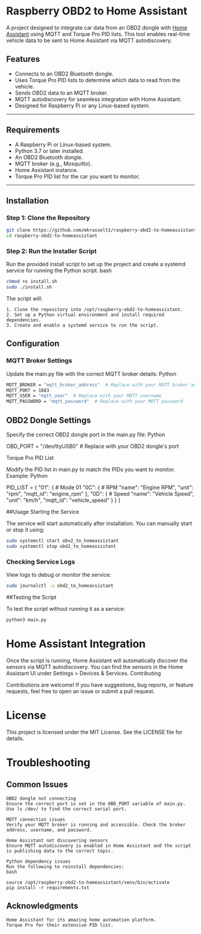 # Raspberry OBD2 to Home Assistant

A project designed to integrate car data from an OBD2 dongle with [Home Assistant](https://www.home-assistant.io/) using MQTT and Torque Pro PID lists. This tool enables real-time vehicle data to be sent to Home Assistant via MQTT autodiscovery.

## Features

- Connects to an OBD2 Bluetooth dongle.
- Uses Torque Pro PID lists to determine which data to read from the vehicle.
- Sends OBD2 data to an MQTT broker.
- MQTT autodiscovery for seamless integration with Home Assistant.
- Designed for Raspberry Pi or any Linux-based system.

---

## Requirements

- A Raspberry Pi or Linux-based system.
- Python 3.7 or later installed.
- An OBD2 Bluetooth dongle.
- MQTT broker (e.g., Mosquitto).
- Home Assistant instance.
- Torque Pro PID list for the car you want to monitor.

---

## Installation

### Step 1: Clone the Repository

```bash
git clone https://github.com/mkrasselt1/raspberry-obd2-to-homeassistant.git
cd raspberry-obd2-to-homeassistant
```

### Step 2: Run the Installer Script

Run the provided install script to set up the project and create a systemd service for running the Python script.
bash

```bash
chmod +x install.sh
sudo ./install.sh
```

The script will:

    1. Clone the repository into /opt/raspberry-obd2-to-homeassistant.
    2. Set up a Python virtual environment and install required dependencies.
    3. Create and enable a systemd service to run the script.

## Configuration
### MQTT Broker Settings

Update the main.py file with the correct MQTT broker details:
Python

```bash
MQTT_BROKER = "mqtt_broker_address"  # Replace with your MQTT broker address
MQTT_PORT = 1883
MQTT_USER = "mqtt_user"  # Replace with your MQTT username
MQTT_PASSWORD = "mqtt_password"  # Replace with your MQTT password
```

## OBD2 Dongle Settings

Specify the correct OBD2 dongle port in the main.py file:
Python

OBD_PORT = "/dev/ttyUSB0"  # Replace with your OBD2 dongle's port

Torque Pro PID List

Modify the PID list in main.py to match the PIDs you want to monitor. Example:
Python

PID_LIST = {
    "01": {  # Mode 01
        "0C": {  # RPM
            "name": "Engine RPM",
            "unit": "rpm",
            "mqtt_id": "engine_rpm"
        },
        "0D": {  # Speed
            "name": "Vehicle Speed",
            "unit": "km/h",
            "mqtt_id": "vehicle_speed"
        }
    }
}

##Usage
Starting the Service

The service will start automatically after installation. You can manually start or stop it using:

```bash
sudo systemctl start obv2_to_homeassistant
sudo systemctl stop obd2_to_homeassistant
```

### Checking Service Logs

View logs to debug or monitor the service:

```bash
sudo journalctl -u obd2_to_homeassistant
```

##Testing the Script

To test the script without running it as a service:

```bash
python3 main.py
```

# Home Assistant Integration

Once the script is running, Home Assistant will automatically discover the sensors via MQTT autodiscovery. You can find the sensors in the Home Assistant UI under Settings > Devices & Services.
Contributing

Contributions are welcome! If you have suggestions, bug reports, or feature requests, feel free to open an issue or submit a pull request.

# License

This project is licensed under the MIT License. See the LICENSE file for details.

# Troubleshooting
## Common Issues

    OBD2 dongle not connecting
    Ensure the correct port is set in the OBD_PORT variable of main.py. Use ls /dev/ to find the correct serial port.

    MQTT connection issues
    Verify your MQTT broker is running and accessible. Check the broker address, username, and password.

    Home Assistant not discovering sensors
    Ensure MQTT autodiscovery is enabled in Home Assistant and the script is publishing data to the correct topic.

    Python dependency issues
    Run the following to reinstall dependencies:
    bash

    source /opt/raspberry-obd2-to-homeassistant/venv/bin/activate
    pip install -r requirements.txt

## Acknowledgments

    Home Assistant for its amazing home automation platform.
    Torque Pro for their extensive PID list.
